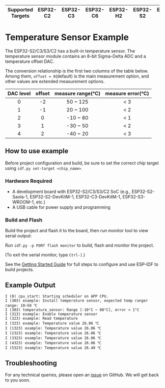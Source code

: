 | Supported Targets | ESP32-C2 | ESP32-C3 | ESP32-C6 | ESP32-H2 | ESP32-S2 | ESP32-S3 |
| ----------------- | -------- | -------- | -------- | -------- | -------- | -------- |

# Temperature Sensor Example

The ESP32-S2/C3/S3/C2 has a built-in temperature sensor. The temperature sensor module contains an 8-bit Sigma-Delta ADC and a temperature offset DAC.

The conversion relationship is the first two columns of the table below. Among them, `offset = 0`(default) is the main measurement option, and other values are extended measurement options.

| DAC level | offset | measure range(℃) | measure error(℃) |
| :-------: | :----: | :--------------: | :--------------: |
|     0     |   -2   |     50 ~ 125     |       < 3        |
|     1     |   -1   |     20 ~ 100     |       < 2        |
|     2     |   0    |     -10 ~ 80     |       < 1        |
|     3     |   1    |     -30 ~ 50     |       < 2        |
|     4     |   2    |     -40 ~ 20     |       < 3        |

## How to use example

Before project configuration and build, be sure to set the correct chip target using `idf.py set-target <chip_name>`.

### Hardware Required

* A development board with ESP32-S2/C3/S3/C2 SoC (e.g., ESP32-S2-Saola-1, ESP32-S2-DevKitM-1, ESP32-C3-DevKitM-1, ESP32-S3-WROOM-1, etc.)
* A USB cable for power supply and programming

### Build and Flash

Build the project and flash it to the board, then run monitor tool to view serial output:

Run `idf.py -p PORT flash monitor` to build, flash and monitor the project.

(To exit the serial monitor, type ``Ctrl-]``.)

See the [Getting Started Guide](https://docs.espressif.com/projects/esp-idf/en/latest/esp32s2/get-started/index.html) for full steps to configure and use ESP-IDF to build projects.

## Example Output

```
I (0) cpu_start: Starting scheduler on APP CPU.
I (303) example: Install temperature sensor, expected temp ranger range: 10~50 ℃
I (303) temperature_sensor: Range [-10°C ~ 80°C], error < 1°C
I (313) example: Enable temperature sensor
I (323) example: Read temperature
I (323) example: Temperature value 26.06 ℃
I (1323) example: Temperature value 26.06 ℃
I (2323) example: Temperature value 26.06 ℃
I (3323) example: Temperature value 26.06 ℃
I (4323) example: Temperature value 26.06 ℃
I (5323) example: Temperature value 26.49 ℃

```

## Troubleshooting

For any technical queries, please open an [issue](https://github.com/espressif/esp-idf/issues) on GitHub. We will get back to you soon.
